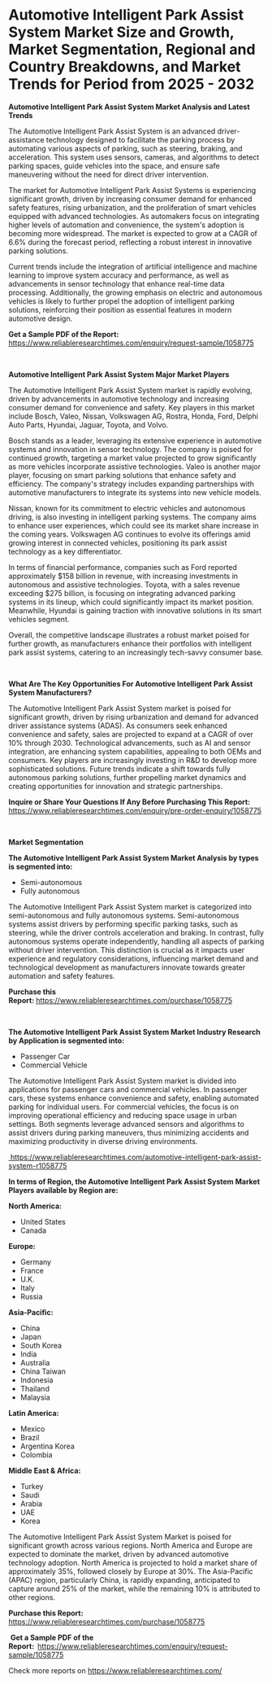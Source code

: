 <p><h1>Automotive Intelligent Park Assist System Market Size and Growth, Market Segmentation, Regional and Country Breakdowns, and Market Trends for Period from 2025 -  2032</h1></p><p><strong>Automotive Intelligent Park Assist System Market Analysis and Latest Trends</strong></p>
<p><p>The Automotive Intelligent Park Assist System is an advanced driver-assistance technology designed to facilitate the parking process by automating various aspects of parking, such as steering, braking, and acceleration. This system uses sensors, cameras, and algorithms to detect parking spaces, guide vehicles into the space, and ensure safe maneuvering without the need for direct driver intervention.</p><p>The market for Automotive Intelligent Park Assist Systems is experiencing significant growth, driven by increasing consumer demand for enhanced safety features, rising urbanization, and the proliferation of smart vehicles equipped with advanced technologies. As automakers focus on integrating higher levels of automation and convenience, the system's adoption is becoming more widespread. The market is expected to grow at a CAGR of 6.6% during the forecast period, reflecting a robust interest in innovative parking solutions.</p><p>Current trends include the integration of artificial intelligence and machine learning to improve system accuracy and performance, as well as advancements in sensor technology that enhance real-time data processing. Additionally, the growing emphasis on electric and autonomous vehicles is likely to further propel the adoption of intelligent parking solutions, reinforcing their position as essential features in modern automotive design.</p></p>
<p><strong>Get a Sample PDF of the Report:&nbsp;</strong> <a href="https://www.reliableresearchtimes.com/enquiry/request-sample/1058775?utm_campaign=3548&utm_medium=2&utm_source=Github&utm_content=ia&utm_term=30032025&utm_id=automotive-intelligent-park-assist-system">https://www.reliableresearchtimes.com/enquiry/request-sample/1058775</a></p>
<p>&nbsp;</p>
<p><strong>Automotive Intelligent Park Assist System Major Market Players</strong></p>
<p><p>The Automotive Intelligent Park Assist System market is rapidly evolving, driven by advancements in automotive technology and increasing consumer demand for convenience and safety. Key players in this market include Bosch, Valeo, Nissan, Volkswagen AG, Rostra, Honda, Ford, Delphi Auto Parts, Hyundai, Jaguar, Toyota, and Volvo.</p><p>Bosch stands as a leader, leveraging its extensive experience in automotive systems and innovation in sensor technology. The company is poised for continued growth, targeting a market value projected to grow significantly as more vehicles incorporate assistive technologies. Valeo is another major player, focusing on smart parking solutions that enhance safety and efficiency. The company's strategy includes expanding partnerships with automotive manufacturers to integrate its systems into new vehicle models.</p><p>Nissan, known for its commitment to electric vehicles and autonomous driving, is also investing in intelligent parking systems. The company aims to enhance user experiences, which could see its market share increase in the coming years. Volkswagen AG continues to evolve its offerings amid growing interest in connected vehicles, positioning its park assist technology as a key differentiator.</p><p>In terms of financial performance, companies such as Ford reported approximately $158 billion in revenue, with increasing investments in autonomous and assistive technologies. Toyota, with a sales revenue exceeding $275 billion, is focusing on integrating advanced parking systems in its lineup, which could significantly impact its market position. Meanwhile, Hyundai is gaining traction with innovative solutions in its smart vehicles segment.</p><p>Overall, the competitive landscape illustrates a robust market poised for further growth, as manufacturers enhance their portfolios with intelligent park assist systems, catering to an increasingly tech-savvy consumer base.</p></p>
<p>&nbsp;</p>
<p><strong>What Are The Key Opportunities For Automotive Intelligent Park Assist System Manufacturers?</strong></p>
<p><p>The Automotive Intelligent Park Assist System market is poised for significant growth, driven by rising urbanization and demand for advanced driver assistance systems (ADAS). As consumers seek enhanced convenience and safety, sales are projected to expand at a CAGR of over 10% through 2030. Technological advancements, such as AI and sensor integration, are enhancing system capabilities, appealing to both OEMs and consumers. Key players are increasingly investing in R&D to develop more sophisticated solutions. Future trends indicate a shift towards fully autonomous parking solutions, further propelling market dynamics and creating opportunities for innovation and strategic partnerships.</p></p>
<p><strong>Inquire or Share Your Questions If Any Before Purchasing This Report:</strong> <a href="https://www.reliableresearchtimes.com/enquiry/pre-order-enquiry/1058775?utm_campaign=3548&utm_medium=2&utm_source=Github&utm_content=ia&utm_term=30032025&utm_id=automotive-intelligent-park-assist-system">https://www.reliableresearchtimes.com/enquiry/pre-order-enquiry/1058775</a></p>
<p>&nbsp;</p>
<p><strong>Market Segmentation</strong></p>
<p><strong>The Automotive Intelligent Park Assist System Market Analysis by types is segmented into:</strong></p>
<p><ul><li>Semi-autonomous</li><li>Fully autonomous</li></ul></p>
<p><p>The Automotive Intelligent Park Assist System market is categorized into semi-autonomous and fully autonomous systems. Semi-autonomous systems assist drivers by performing specific parking tasks, such as steering, while the driver controls acceleration and braking. In contrast, fully autonomous systems operate independently, handling all aspects of parking without driver intervention. This distinction is crucial as it impacts user experience and regulatory considerations, influencing market demand and technological development as manufacturers innovate towards greater automation and safety features.</p></p>
<p><strong>Purchase this Report:&nbsp;</strong><a href="https://www.reliableresearchtimes.com/purchase/1058775?utm_campaign=3548&utm_medium=2&utm_source=Github&utm_content=ia&utm_term=30032025&utm_id=automotive-intelligent-park-assist-system">https://www.reliableresearchtimes.com/purchase/1058775</a></p>
<p>&nbsp;</p>
<p><strong>The Automotive Intelligent Park Assist System Market Industry Research by Application is segmented into:</strong></p>
<p><ul><li>Passenger Car</li><li>Commercial Vehicle</li></ul></p>
<p><p>The Automotive Intelligent Park Assist System market is divided into applications for passenger cars and commercial vehicles. In passenger cars, these systems enhance convenience and safety, enabling automated parking for individual users. For commercial vehicles, the focus is on improving operational efficiency and reducing space usage in urban settings. Both segments leverage advanced sensors and algorithms to assist drivers during parking maneuvers, thus minimizing accidents and maximizing productivity in diverse driving environments.</p></p>
<p><a href="https://www.reliableresearchtimes.com/automotive-intelligent-park-assist-system-r1058775?utm_campaign=3548&utm_medium=2&utm_source=Github&utm_content=ia&utm_term=30032025&utm_id=automotive-intelligent-park-assist-system">&nbsp;https://www.reliableresearchtimes.com/automotive-intelligent-park-assist-system-r1058775</a></p>
<p><strong>In terms of Region, the Automotive Intelligent Park Assist System Market Players available by Region are:</strong></p>
<p>
    <p> <strong> North America: </strong>
        <ul>
            <li>United States</li>
            <li>Canada</li>
        </ul>
        </p> 
    <p> <strong> Europe: </strong>
        <ul>
            <li>Germany</li>
            <li>France</li>
            <li>U.K.</li>
            <li>Italy</li>
            <li>Russia</li>
        </ul>
        </p> 
    <p> <strong> Asia-Pacific: </strong>
        <ul>
            <li>China</li>
            <li>Japan</li>
            <li>South Korea</li>
            <li>India</li>
            <li>Australia</li>
            <li>China Taiwan</li>
            <li>Indonesia</li>
            <li>Thailand</li>
            <li>Malaysia</li>
        </ul>
        </p> 
    <p> <strong> Latin America: </strong>
        <ul>
            <li>Mexico</li>
            <li>Brazil</li>
            <li>Argentina Korea</li>
            <li>Colombia</li>
        </ul>
        </p> 
    <p> <strong> Middle East & Africa: </strong>
        <ul>
            <li>Turkey</li>
            <li>Saudi</li>
            <li>Arabia</li>
            <li>UAE</li>
            <li>Korea</li>
        </ul>
    </p>
    </p>
<p><p>The Automotive Intelligent Park Assist System Market is poised for significant growth across various regions. North America and Europe are expected to dominate the market, driven by advanced automotive technology adoption. North America is projected to hold a market share of approximately 35%, followed closely by Europe at 30%. The Asia-Pacific (APAC) region, particularly China, is rapidly expanding, anticipated to capture around 25% of the market, while the remaining 10% is attributed to other regions.</p></p>
<p><strong>Purchase this Report: </strong><a href="https://www.reliableresearchtimes.com/purchase/1058775?utm_campaign=3548&utm_medium=2&utm_source=Github&utm_content=ia&utm_term=30032025&utm_id=automotive-intelligent-park-assist-system">https://www.reliableresearchtimes.com/purchase/1058775</a></p>
<p>&nbsp;<strong>Get a Sample PDF of the Report:&nbsp;&nbsp;</strong><a href="https://www.reliableresearchtimes.com/enquiry/request-sample/1058775?utm_campaign=3548&utm_medium=2&utm_source=Github&utm_content=ia&utm_term=30032025&utm_id=automotive-intelligent-park-assist-system">https://www.reliableresearchtimes.com/enquiry/request-sample/1058775</a></p>
<p><strong></strong></p>
<p>Check more reports on <a href="https://www.reliableresearchtimes.com/?utm_campaign=3548&utm_medium=2&utm_source=Github&utm_content=ia&utm_term=30032025&utm_id=automotive-intelligent-park-assist-system">https://www.reliableresearchtimes.com/</a></p>